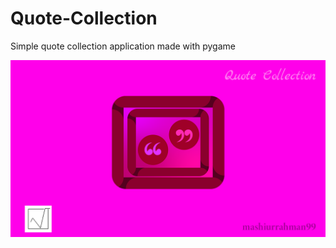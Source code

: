 # Quote-Collection
Simple quote collection application made with pygame

![](https://github.com/01one/Quote-Collection/blob/main/presentation/logo.png)
